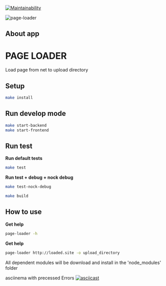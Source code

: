 [![Maintainability](https://api.codeclimate.com/v1/badges/f6f86a1cfd13d42fb08e/maintainability)](https://codeclimate.com/github/mettled/frontend-project-lvl3/maintainability)

![page-loader](https://github.com/mettled/backend-project-lvl3/workflows/page-loader/badge.svg)

## About app

# PAGE LOADER

Load page from net to upload directory

## Setup

```sh
make install
```

## Run develop mode

```sh
make start-backend
make start-frontend
```
## Run test

**Run default tests**
```sh
make test
```

**Run test + debug + nock debug**
```sh
make test-nock-debug
```

```sh
make build
```

## How to use

**Get help**
```sh
page-loader -h
```

**Get help**
```sh
page-loader http://loaded.site -o upload_directory
```


All dependent modules will be download and install in the 'node_modules' folder

asciinema with precessed Errors
[![asciicast](https://asciinema.org/a/ZrXcH6JfwVM3aF7DVstMRbYod.svg)](https://asciinema.org/a/ZrXcH6JfwVM3aF7DVstMRbYod)
